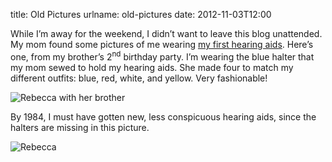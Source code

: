 title: Old Pictures
urlname: old-pictures
date: 2012-11-03T12:00

While I&#x02bc;m away for the weekend, I didn&#x02bc;t want to leave this blog unattended. My mom found some pictures of
me wearing [my first hearing aids][a]. Here&#x02bc;s one, from my brother&#x02bc;s 2<sup>nd</sup> birthday party.
I&#x02bc;m wearing the blue halter that my mom sewed to hold my hearing aids. She made four to match my different
outfits: blue, red, white, and yellow. Very fashionable!

[a]: {filename}/2012-10-22-a-parents-perspective.md

![Rebecca with her brother][b]

[b]: {static}/images/1982-03-04-rebecca-and-brother.jpg

By 1984, I must have gotten new, less conspicuous hearing aids, since the halters are missing in this picture.

![Rebecca][c]

[c]: {static}/images/1984-xx-xx-rebecca.jpg
